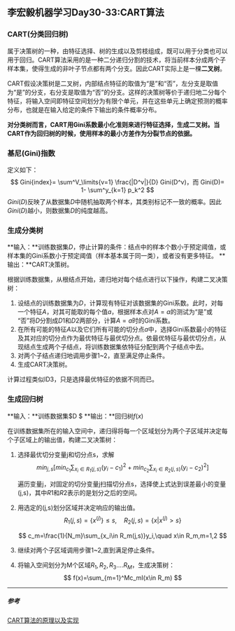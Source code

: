 ## 李宏毅机器学习Day30-33:CART算法

### CART(分类回归树)

属于决策树的一种，由特征选择、树的生成以及剪枝组成，既可以用于分类也可以用于回归。CART算法采用的是一种二分递归分割的技术，将当前样本分成两个子样本集，使得生成的非叶子节点都有两个分支。因此CART实际上是一棵**二叉树**。

CART假设决策树是二叉树，内部结点特征的取值为“是”和“否”，左分支是取值为“是”的分支，右分支是取值为“否”的分支。这样的决策树等价于递归地二分每个特征，将输入空间即特征空间划分为有限个单元，并在这些单元上确定预测的概率分布，也就是在输入给定的条件下输出的条件概率分布。

**对分类树而言，CART用Gini系数最小化准则来进行特征选择，生成二叉树。当CART作为回归树的时候，使用样本的最小方差作为分裂节点的依据。**

### 基尼(Gini)指数

定义如下：
$$
Gini{index}= \sum^V_\limits{v=1} \frac{|D^v|}{D} Gini(D^v)，而
Gini(D)= 1- \sum^y_{k=1} p_k^2
$$
$Gini(D)$反映了从数据集$D$中随机抽取两个样本，其类别标记不一致的概率。因此$Gini(D)$越小，则数据集$D$的纯度越高。

### 生成分类树

**输入：**训练数据集$D​$，停止计算的条件：结点中的样本个数小于预定阈值，或样本集的Gini系数小于预定阈值（样本基本属于同一类），或者没有更多特征。 
**输出：**CART决策树。

根据训练数据集，从根结点开始，递归地对每个结点进行以下操作，构建二叉决策树：

1. 设结点的训练数据集为$D$，计算现有特征对该数据集的Gini系数。此时，对每一个特征$A$，对其可能取的每个值$a$，根据样本点对$A=a$的测试为“是”或 “否”将$D$分割成$D1$和$D2$两部分，计算$A=a$时的Gini系数。
2. 在所有可能的特征$A$以及它们所有可能的切分点$a$中，选择Gini系数最小的特征及其对应的切分点作为最优特征与最优切分点。依最优特征与最优切分点，从现结点生成两个子结点，将训练数据集依特征分配到两个子结点中去。
3. 对两个子结点递归地调用步骤1~2，直至满足停止条件。
4. 生成CART决策树。

计算过程类似ID3，只是选择最优特征的依据不同而已。

### 生成回归树

**输入：**训练数据集$D $
**输出：**回归树$f(x)$

在训练数据集所在的输入空间中，递归得将每一个区域划分为两个子区域并决定每个子区域上的输出值，构建二叉决策树：

1. 选择最优切分变量j和切分点s，求解 
   $$
   min_{j,s}[min_{c_1}\sum_{x_i\in R_1(j,s)}(y_i-c_1)^2+min_{c_2}\sum_{x_i\in R_2(j,s)}(y_i-c_2)^2]
   $$
   

   遍历变量j，对固定的切分变量j扫描切分点s，选择使上式达到误差最小的变量(j,s)，其中$R1$和$R2​$表示的是划分之后的空间。

2. 用选定的(j,s)划分区域并决定响应的输出值。
   $$
   R_1(j,s)=\{x^{(j)}\}\leq s,\quad R_2(j,s)=\{x|x^{(j)}>s\}
   $$
   
   $$
   c_m=\frac{1}{N_m}\sum_{x_i\in R_m(j,s)}y_i,\quad x\in R_m,m=1,2
   $$

3. 继续对两个子区域调用步骤1~2,直到满足停止条件。

4. 将输入空间划分为M个区域$R_1,R_2,R_3....R_M$，生成决策树：
   $$
   f(x)=\sum_{m=1}^Mc_mI(x\in R_m)
   $$



------

##### 参考

[CART算法的原理以及实现](<https://blog.csdn.net/gzj_1101/article/details/78355234>)

